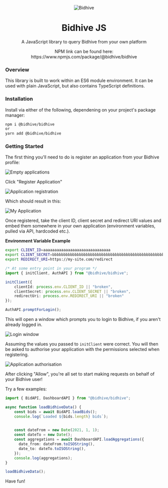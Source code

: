 
<p align="center" width="100%">
  <img src="https://static.bidhive.com/bidhive-icon.png" alt="Bidhive"></img>
</p>

<h1 align="center" width="100%">Bidhive JS</h1>

<p align="center" width="100%">A JavaScript library to query Bidhive from your own platform</p>

<p align="center" width="100%">NPM link can be found here: https://www.npmjs.com/package/@bidhive/bidhive</p>

### Overview

This library is built to work within an ES6 module environment. It can be used with plain JavaScript, but also contains TypeScript definitions.

### Installation

Install via either of the following, dependening on your project's package manager:

```sh
npm i @bidhive/bidhive
or
yarn add @bidhive/bidhive
```

### Getting Started

The first thing you'll need to do is register an application from your Bidhive profile:

![Empty applications](https://static.bidhive.com/documentation/register_application_empty.png)

Click "Register Application"

![Application registration](https://static.bidhive.com/documentation/register_application_modal.png)


Which should result in this:

![My Application](https://static.bidhive.com/documentation/register_application_my_application.png)

Once registered, take the client ID, client secret and redirect URI values and embed them somewhere in your own application (environment variables, pulled via API, hardcoded etc.).

**Environment Variable Example**

```sh
export CLIENT_ID=aaaaaaaaaaaaaaaaaaaaaaaaaaaaaa
export CLIENT_SECRET=bbbbbbbbbbbbbbbbbbbbbbbbbbbbbbbbbbbbbbbbbbbbbbbbbbbbbbbbbbbbbbbbbbbbbbbbbbbbbbbbbbbbbbbbbbbbbbbbbbbbbbbbbbbbbbbbbbbbbbbbbbbbbbbb
export REDIRECT_URI=https://my-site.com/redirect 
```

```ts
/* At some entry point in your program */
import { initClient, AuthAPI } from "@bidhive/bidhive";

initClient({
    clientId: process.env.CLIENT_ID || "broken",
    clientSecret: process.env.CLIENT_SECRET || "broken",
    redirectUri: process.env.REDIRECT_URI || "broken"
});

AuthAPI.promptForLogin();
```

This will open a window which prompts you to login to Bidhive, if you aren't already logged in.

![Login window](https://static.bidhive.com/documentation/register_application_public_login.png)

Assuming the values you passed to ```initClient``` were correct. You will then be asked to authorise your application with the permissions selected when registering.

![Application authorisation](https://static.bidhive.com/documentation/register_application_authorisation.png)

After clicking "Allow", you're all set to start making requests on behalf of your Bidhive user!

Try a few examples:

```ts
import { BidAPI, DashboardAPI } from "@bidhive/bidhive";

async function loadBidhiveData() {
    const bids = await BidAPI.loadBids();
    console.log(`Loaded ${bids.length} bids`);

    
    const dateFrom = new Date(2021, 1, 1);
    const dateTo = new Date();
    const aggregations = await DashboardAPI.loadAggregations({
      date_from: dateFrom.toISOString(),
      date_to: dateTo.toISOString(),
    });
    console.log(aggregations);
}

loadBidhiveData();
```

Have fun!
